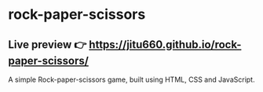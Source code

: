 # rock-paper-scissors
## Live preview 👉 https://jitu660.github.io/rock-paper-scissors/
A simple Rock-paper-scissors game, built using HTML, CSS and JavaScript.
